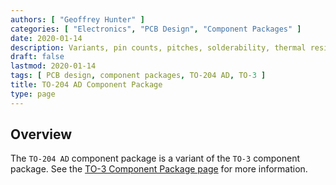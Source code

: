 ```yaml
---
authors: [ "Geoffrey Hunter" ]
categories: [ "Electronics", "PCB Design", "Component Packages" ]
date: 2020-01-14
description: Variants, pin counts, pitches, solderability, thermal resistances, dimensions, land patterns, 3D models and more info for the TO-204 AD component package.
draft: false
lastmod: 2020-01-14
tags: [ PCB design, component packages, TO-204 AD, TO-3 ]
title: TO-204 AD Component Package
type: page
---
```


## Overview

The `TO-204 AD` component package is a variant of the `TO-3` component package. See the [TO-3 Component Package page](../to-3-component-package) for more information.